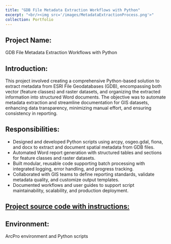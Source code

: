```yaml
---
title: "GDB File Metadata Extraction Workflows with Python"
excerpt: "<br/><img src='/images/MetadataExtractionProcess.png'>"      
collection: Portfolio
---
```



## Project Name: 
GDB File Metadata Extraction Workflows with Python


## Introduction: 
This project involved creating a comprehensive Python-based solution to extract metadata from ESRI File Geodatabases (GDB), encompassing both vector (feature classes) and raster datasets, and organizing the extracted information into structured Word documents. 
The objective was to automate metadata extraction and streamline documentation for GIS datasets, enhancing data transparency, minimizing manual effort, and ensuring consistency in reporting.



## Responsibilities: 
- Designed and developed Python scripts using arcpy, osgeo.gdal, fiona, and docx to extract and document spatial metadata from GDB files.
- Automated Word report generation with structured tables and sections for feature classes and raster datasets.
- Built modular, reusable code supporting batch processing with integrated logging, error handling, and progress tracking.
- Collaborated with GIS teams to define reporting standards, validate metadata quality, and customize output templates.
- Documented workflows and user guides to support script maintainability, scalability, and production deployment.

## <a href="/_pages/ExtractVectorRasterMetadataWithLogs.html">Project source code with instructions:</a>


## Environment: 
ArcPro environment and Python scripts

